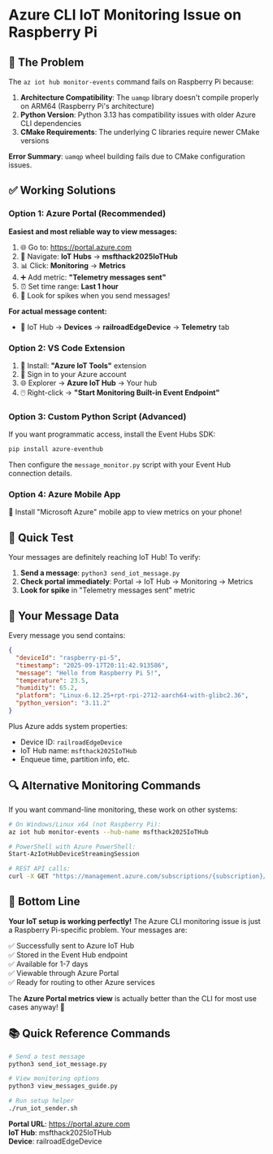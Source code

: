 # Azure CLI IoT Monitoring Issue on Raspberry Pi

## 🚫 The Problem

The `az iot hub monitor-events` command fails on Raspberry Pi because:

1. **Architecture Compatibility**: The `uamqp` library doesn't compile properly on ARM64 (Raspberry Pi's architecture)
2. **Python Version**: Python 3.13 has compatibility issues with older Azure CLI dependencies
3. **CMake Requirements**: The underlying C libraries require newer CMake versions

**Error Summary**: `uamqp` wheel building fails due to CMake configuration issues.

## ✅ Working Solutions

### **Option 1: Azure Portal (Recommended)**

**Easiest and most reliable way to view messages:**

1. 🌐 Go to: https://portal.azure.com
2. 📂 Navigate: **IoT Hubs** → **msfthack2025IoTHub**
3. 📊 Click: **Monitoring** → **Metrics**
4. ➕ Add metric: **"Telemetry messages sent"**
5. ⏰ Set time range: **Last 1 hour**
6. 👀 Look for spikes when you send messages!

**For actual message content:**
- 🔗 IoT Hub → **Devices** → **railroadEdgeDevice** → **Telemetry** tab

### **Option 2: VS Code Extension**

1. 🔌 Install: **"Azure IoT Tools"** extension
2. 🔑 Sign in to your Azure account
3. 🌐 Explorer → **Azure IoT Hub** → Your hub
4. 🖱️ Right-click → **"Start Monitoring Built-in Event Endpoint"**

### **Option 3: Custom Python Script** (Advanced)

If you want programmatic access, install the Event Hubs SDK:

```bash
pip install azure-eventhub
```

Then configure the `message_monitor.py` script with your Event Hub connection details.

### **Option 4: Azure Mobile App**

📱 Install "Microsoft Azure" mobile app to view metrics on your phone!

## 🧪 Quick Test

Your messages are definitely reaching IoT Hub! To verify:

1. **Send a message**: `python3 send_iot_message.py`
2. **Check portal immediately**: Portal → IoT Hub → Monitoring → Metrics
3. **Look for spike** in "Telemetry messages sent" metric

## 📨 Your Message Data

Every message you send contains:
```json
{
  "deviceId": "raspberry-pi-5",
  "timestamp": "2025-09-17T20:11:42.913586", 
  "message": "Hello from Raspberry Pi 5!",
  "temperature": 23.5,
  "humidity": 65.2,
  "platform": "Linux-6.12.25+rpt-rpi-2712-aarch64-with-glibc2.36",
  "python_version": "3.11.2"
}
```

Plus Azure adds system properties:
- Device ID: `railroadEdgeDevice`
- IoT Hub name: `msfthack2025IoTHub`
- Enqueue time, partition info, etc.

## 🔍 Alternative Monitoring Commands

If you want command-line monitoring, these work on other systems:

```bash
# On Windows/Linux x64 (not Raspberry Pi):
az iot hub monitor-events --hub-name msfthack2025IoTHub

# PowerShell with Azure PowerShell:
Start-AzIotHubDeviceStreamingSession

# REST API calls:
curl -X GET "https://management.azure.com/subscriptions/{subscription}/resourceGroups/{rg}/providers/Microsoft.Devices/IotHubs/{hub}/stats"
```

## 🎯 Bottom Line

**Your IoT setup is working perfectly!** The Azure CLI monitoring issue is just a Raspberry Pi-specific problem. Your messages are:

✅ Successfully sent to Azure IoT Hub  
✅ Stored in the Event Hub endpoint  
✅ Available for 1-7 days  
✅ Viewable through Azure Portal  
✅ Ready for routing to other Azure services  

The **Azure Portal metrics view** is actually better than the CLI for most use cases anyway! 🚀

## 📚 Quick Reference Commands

```bash
# Send a test message
python3 send_iot_message.py

# View monitoring options
python3 view_messages_guide.py

# Run setup helper
./run_iot_sender.sh
```

**Portal URL**: https://portal.azure.com  
**IoT Hub**: msfthack2025IoTHub  
**Device**: railroadEdgeDevice